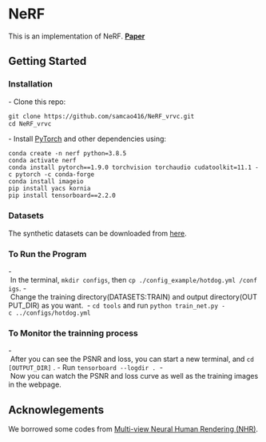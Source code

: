 # NeRF

This is an implementation of NeRF.
**[Paper](https://arxiv.org/abs/2003.08934)**

## Getting Started
### Installation

- Clone this repo:
```bash
git clone https://github.com/samcao416/NeRF_vrvc.git
cd NeRF_vrvc
```

- Install [PyTorch](http://pytorch.org) and other dependencies using: 
```
conda create -n nerf python=3.8.5
conda activate nerf    
conda install pytorch==1.9.0 torchvision torchaudio cudatoolkit=11.1 -c pytorch -c conda-forge
conda install imageio
pip install yacs kornia
pip install tensorboard==2.2.0
```


### Datasets
The synthetic datasets can be downloaded from [here](https://drive.google.com/drive/folders/128yBriW1IG_3NJ5Rp7APSTZsJqdJdfc1).

### To Run the Program
- In the terminal, `mkdir configs`, then `cp ./config_example/hotdog.yml /configs`.
- Change the training directory(DATASETS:TRAIN) and output directory(OUTPUT_DIR) as you want. 
- `cd tools` and run `python train_net.py -c ../configs/hotdog.yml`

### To Monitor the trainning process
- After you can see the PSNR and loss, you can start a new terminal, and `cd [OUTPUT_DIR]` .
- Run `tensorboard --logdir .` 
- Now you can watch the PSNR and loss curve as well as the training images in the webpage.

## Acknowlegements
We borrowed some codes from [Multi-view Neural Human Rendering (NHR)](https://github.com/wuminye/NHR).